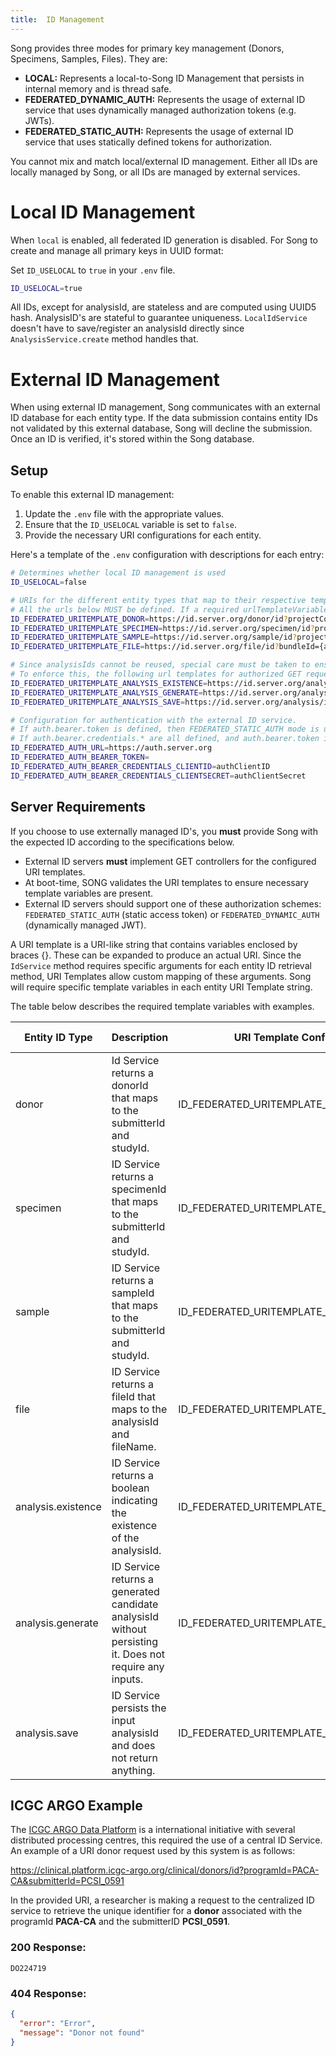 ```yaml
---
title:  ID Management
---
```


Song provides three modes for primary key management (Donors, Specimens, Samples, Files). They are:


- **LOCAL:** Represents a local-to-Song ID Management that persists in internal memory and is thread safe.
- **FEDERATED_DYNAMIC_AUTH:** Represents the usage of external ID service that uses dynamically managed authorization tokens (e.g. JWTs).
- **FEDERATED_STATIC_AUTH:** Represents the usage of external ID service that uses statically defined tokens for authorization.

<Warning> You cannot mix and match local/external ID management. Either all IDs are locally managed by Song, or all IDs are managed by external services. </Warning>

# Local ID Management

When `local` is enabled, all federated ID generation is disabled. For Song to create and manage all primary keys in UUID format:

Set `ID_USELOCAL` to `true` in your `.env` file.

```bash
ID_USELOCAL=true
```

<Note title="Developers Note"> All IDs, except for analysisId, are stateless and are computed using UUID5 hash. AnalysisID's are stateful to guarantee uniqueness. `LocalIdService` doesn't have to save/register an analysisId directly since `AnalysisService.create` method handles that. </Note>

# External ID Management

When using external ID management, Song communicates with an external ID database for each entity type. If the data submission contains entity IDs not validated by this external database, Song will decline the submission. Once an ID is verified, it's stored within the Song database.

## Setup

To enable this external ID management:

1. Update the `.env` file with the appropriate values.
2. Ensure that the `ID_USELOCAL` variable is set to `false`.
3. Provide the necessary URI configurations for each entity.

Here's a template of the `.env` configuration with descriptions for each entry:

```bash
# Determines whether local ID management is used
ID_USELOCAL=false

# URIs for the different entity types that map to their respective templates in the external ID service
# All the urls below MUST be defined. If a required urlTemplateVariable (such as studyId and submitterId) is not defined, an error occurs.
ID_FEDERATED_URITEMPLATE_DONOR=https://id.server.org/donor/id?projectCode={studyId}&donorSubmittedId={submitterId}&create=true
ID_FEDERATED_URITEMPLATE_SPECIMEN=https://id.server.org/specimen/id?projectCode={studyId}&specimenSubmittedId={submitterId}&create=true
ID_FEDERATED_URITEMPLATE_SAMPLE=https://id.server.org/sample/id?projectCode={studyId}&sampleSubmittedId={submitterId}&create=true
ID_FEDERATED_URITEMPLATE_FILE=https://id.server.org/file/id?bundleId={analysisId}&fname={fileName}

# Since analysisIds cannot be reused, special care must be taken to ensure SONG does not attempt to create an analysis with an id that already exists on the id server.
# To enforce this, the following url templates for authorized GET requests are needed.
ID_FEDERATED_URITEMPLATE_ANALYSIS_EXISTENCE=https://id.server.org/analysis/id?submittedAnalysisId={analysisId}&create=false
ID_FEDERATED_URITEMPLATE_ANALYSIS_GENERATE=https://id.server.org/analysis/id/generate
ID_FEDERATED_URITEMPLATE_ANALYSIS_SAVE=https://id.server.org/analysis/id?submittedAnalysisId={submitterId}&create=true

# Configuration for authentication with the external ID service.
# If auth.bearer.token is defined, then FEDERATED_STATIC_AUTH mode is used.
# If auth.bearer.credentials.* are all defined, and auth.bearer.token is not, FEDERATED_DYNAMIC_AUTH mode is used.
ID_FEDERATED_AUTH_URL=https://auth.server.org
ID_FEDERATED_AUTH_BEARER_TOKEN=
ID_FEDERATED_AUTH_BEARER_CREDENTIALS_CLIENTID=authClientID
ID_FEDERATED_AUTH_BEARER_CREDENTIALS_CLIENTSECRET=authClientSecret
```

## Server Requirements

If you choose to use externally managed ID's, you **must** provide Song with the expected ID according to the specifications below. 

- External ID servers **must** implement GET controllers for the configured URI templates.
- At boot-time, SONG validates the URI templates to ensure necessary template variables are present.
- External ID servers should support one of these authorization schemes: `FEDERATED_STATIC_AUTH` (static access token) or `FEDERATED_DYNAMIC_AUTH` (dynamically managed JWT).

A URI template is a URI-like string that contains variables enclosed by braces {}. These can be expanded to produce an actual URI. Since the `IdService` method requires specific arguments for each entity ID retrieval method, URI Templates allow custom mapping of these arguments. Song will require specific template variables in each entity URI Template string. 

The table below describes the required template variables with examples.

| Entity ID Type      | Description                                                       | URI Template Config Property       | Required Variables | Examples                                                                | Request Type | Response Type |
|---------------------|-------------------------------------------------------------------|------------------------------------------|---------------------|--------------------------------------------------------------------------|--------------|---------------|
| donor               | Id Service returns a donorId that maps to the submitterId and studyId.   | ID_FEDERATED_URITEMPLATE_DONOR          | studyId, submitterId | `https://id.server.example.org/donor/id?sid={submitterId}&projectcode={studyId}` | `GET` | plaintext |
| specimen            | ID Service returns a specimenId that maps to the submitterId and studyId. | ID_FEDERATED_URITEMPLATE_SPECIMEN       | studyId, submitterId | `https://id.server.example.org/specimen/id?sid={submitterId}&projectcode={studyId}` | `GET` | plaintext |
| sample              | ID Service returns a sampleId that maps to the submitterId and studyId.   | ID_FEDERATED_URITEMPLATE_SAMPLE         | studyId, submitterId | `https://id.server.example.org/sample/id?sid={submitterId}&projectcode={studyId}` | `GET` | plaintext |
| file                | ID Service returns a fileId that maps to the analysisId and fileName.    | ID_FEDERATED_URITEMPLATE_FILE           | analysisId, fileName | `https://id.server.example.org/file/id?anid={analysisId}&fname={fileName}` | `GET` | plaintext |
| analysis.existence  | ID Service returns a boolean indicating the existence of the analysisId. | ID_FEDERATED_URITEMPLATE_ANALYSIS_EXISTENCE | analysisId | `https://id.server.example.org/analysis/{analysisId}` | `GET` | plaintext |
| analysis.generate  | ID Service returns a generated candidate analysisId without persisting it. Does not require any inputs. | ID_FEDERATED_URITEMPLATE_ANALYSIS_GENERATE | -- | `https://id.server.example.org/analysis/generate` | `GET` | plaintext |
| analysis.save       | ID Service persists the input analysisId and does not return anything. | ID_FEDERATED_URITEMPLATE_ANALYSIS_SAVE  | analysisId | `https://id.server.example.org/analysis/{analysisId}` | `GET` | -- |

## ICGC ARGO Example

The <a href="https://platform.icgc-argo.org/" target="_blank">ICGC ARGO Data Platform</a> is a international initiative with several distributed processing centres, this required the use of a central ID Service. An example of a URI donor request used by this system is as follows: 

https://clinical.platform.icgc-argo.org/clinical/donors/id?programId=PACA-CA&submitterId=PCSI_0591

In the provided URI, a researcher is making a request to the centralized ID service to retrieve the unique identifier for a **donor** associated with the programId **PACA-CA** and the submitterID **PCSI_0591**. 

### 200 Response: 

```shell
DO224719
```

### 404 Response:

```json
{
  "error": "Error",
  "message": "Donor not found"
}
```
